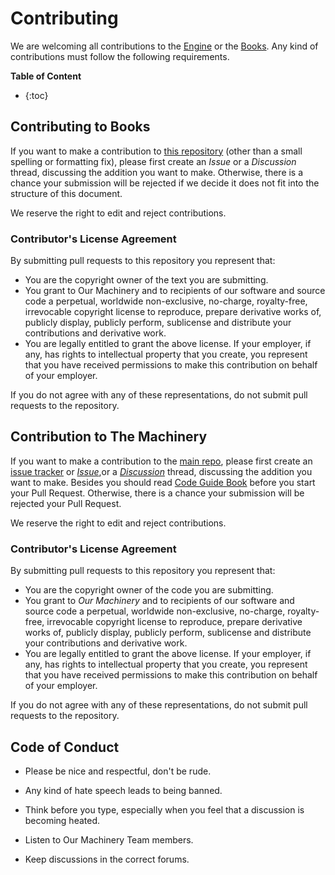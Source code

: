 # Contributing

We are welcoming all contributions to the [Engine](https://github.com/OurMachinery/themachinery) or the [Books](https://github.com/OurMachinery/themachinery-books). Any kind of contributions must follow the following requirements.

**Table of Content**

* {:toc}
## Contributing to Books

If you want to make a contribution to [this repository](https://github.com/OurMachinery/themachinery-books) (other than a small spelling or formatting fix), please first create an *Issue* or a *Discussion* thread, discussing the addition you want to make. Otherwise, there is a chance your submission will be rejected if we decide it does not fit into the structure of this document.

We reserve the right to edit and reject contributions.



### Contributor's License Agreement

By submitting pull requests to this repository you represent that:

- You are the copyright owner of the text you are submitting.
- You grant to Our Machinery and to recipients of our software and source code a perpetual, worldwide non-exclusive, no-charge, royalty-free, irrevocable copyright license to reproduce, prepare derivative works of, publicly display, publicly perform, sublicense and distribute your contributions and derivative work.
- You are legally entitled to grant the above license. If your employer, if any, has rights to intellectual property that you create, you represent that you have received permissions to make this contribution on behalf of your employer.

If you do not agree with any of these representations, do not submit pull requests to the repository.



## Contribution to The Machinery

If you want to make a contribution to the [main repo](https://github.com/OurMachinery/themachinery), please first create an [issue tracker](https://github.com/OurMachinery/themachinery-public/issues) or [*Issue*](https://github.com/OurMachinery/themachinery/issues),or a [*Discussion*](https://github.com/OurMachinery/themachinery-public/discussions) thread, discussing the addition you want to make. Besides you should read [Code Guide Book](https://ourmachinery.com/apidoc/doc/guidebook.md.html) before you start your Pull Request. Otherwise, there is a chance your submission will be rejected your Pull Request.

We reserve the right to edit and reject contributions.



### Contributor's License Agreement

By submitting pull requests to this repository you represent that:

- You are the copyright owner of the code you are submitting.
- You grant to *Our Machinery* and to recipients of our software and source code a perpetual, worldwide non-exclusive, no-charge, royalty-free, irrevocable copyright license to reproduce, prepare derivative works of, publicly display, publicly perform, sublicense and distribute your contributions and derivative work.
- You are legally entitled to grant the above license. If your employer, if any, has rights to intellectual property that you create, you represent that you have received permissions to make this contribution on behalf of your employer.

If you do not agree with any of these representations, do not submit pull requests to the repository.



## Code of Conduct

- Please be nice and respectful, don't be rude.

- Any kind of hate speech leads to being banned.
- Think before you type, especially when you feel that a discussion is becoming heated.
- Listen to Our Machinery Team members.
- Keep discussions in the correct forums.